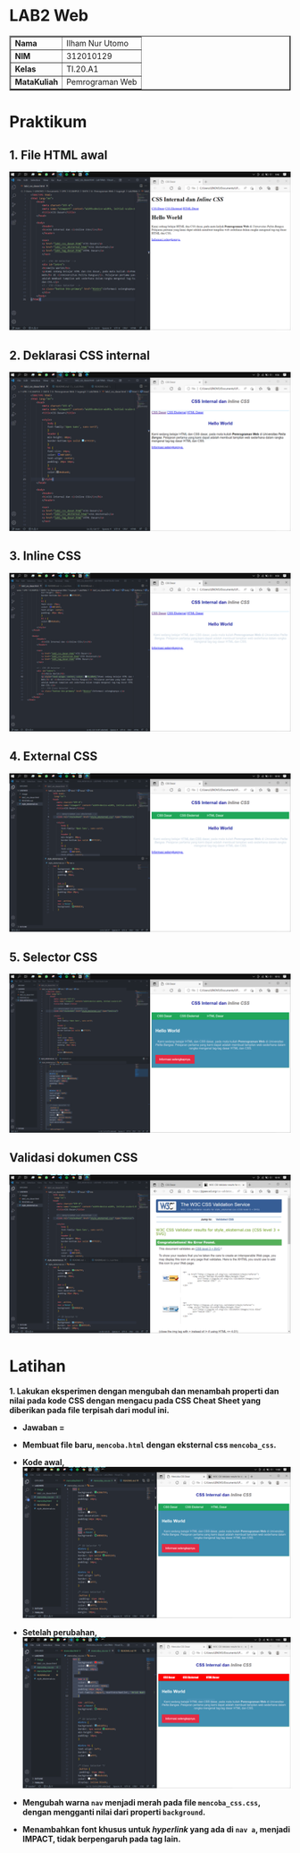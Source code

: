 # LAB2 Web

<table border="2" cellpading="10">
  <tr>
    <td><b>Nama</b></td>
    <td>Ilham Nur Utomo</td>
  </tr>
  <tr>
    <td><b>NIM</b></td>
    <td>312010129</td>
  </tr>
  <tr>
    <td><b>Kelas</b></td>
    <td>TI.20.A1</td>
  </tr>
  <tr>
    <td><b>MataKuliah</b></td>
    <td>Pemrograman Web</td>
  </tr>
</table>

# <b>Praktikum</b>

## <b>1. File HTML awal</b>
![img1](image/0_1-filehtml.PNG)

## <b>2. Deklarasi CSS internal</b>
![img2](image/0_2-style-pada-head.PNG)

## <b>3. Inline CSS</b>
![img3](image/0_3-style-inline.PNG)

## <b>4. External CSS</b>
![img4](image/0_4-eksternal-css.PNG)

## <b>5. Selector CSS</b>
![img6](image/0_5-selector-css.PNG)

## <b>Validasi dokumen CSS
![img7](image/0_6-css-validator.PNG)


# Latihan
<b>1. Lakukan eksperimen dengan mengubah dan menambah properti dan nilai pada kode CSS dengan mengacu pada CSS Cheat Sheet yang diberikan pada file terpisah dari modul ini.</b><br>
  - Jawaban = 
  - Membuat file baru, ``mencoba.html`` dengan eksternal css ``mencoba_css``.

  - Kode awal,
![img8](image/1_1-file-baru.PNG)<br>  
  
  - Setelah perubahan,
![img9](image/1_2-setelah-perubahan.PNG)<br>

  - Mengubah warna ``nav`` menjadi merah pada file ``mencoba_css.css``, dengan mengganti nilai dari properti ``background``.
  - Menambahkan font khusus untuk <i>hyperlink</i> yang ada di ``nav a``, menjadi <b>IMPACT</b>, tidak berpengaruh pada tag lain.
  
